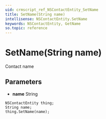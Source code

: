 ```yaml
---
uid: crmscript_ref_NSContactEntity_SetName
title: SetName(String name)
intellisense: NSContactEntity.SetName
keywords: NSContactEntity, GetName
so.topic: reference
---
```


# SetName(String name)

Contact name

## Parameters

* **name** String

```crmscript
NSContactEntity thing;
String name;
thing.SetName(name);
```

